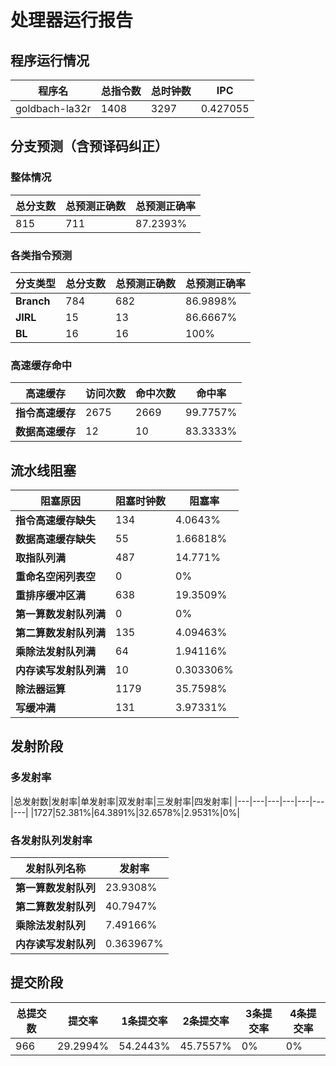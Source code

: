 # 处理器运行报告
## 程序运行情况
|程序名|总指令数|总时钟数|IPC|
|---|---|---|---|
|goldbach-la32r|1408|3297|0.427055|

## 分支预测（含预译码纠正）
### 整体情况
|总分支数|总预测正确数|总预测正确率|
|---|---|---|
|815|711|87.2393%|

### 各类指令预测
|分支类型|总分支数|总预测正确数|总预测正确率|
|---|---|---|---|
|**Branch**| 784 | 682 | 86.9898%|
|**JIRL**| 15 | 13 | 86.6667%|
|**BL**| 16 | 16 | 100%|

### 高速缓存命中
|高速缓存|访问次数|命中次数|命中率|
|---|---|---|---|
|**指令高速缓存**| 2675 | 2669 | 99.7757%|
|**数据高速缓存**| 12 | 10 | 83.3333%|
## 流水线阻塞
|阻塞原因|阻塞时钟数|阻塞率|
|---|---|---|
|**指令高速缓存缺失**| 134 | 4.0643%|
|**数据高速缓存缺失**| 55 | 1.66818%|
|**取指队列满**| 487 | 14.771%|
|**重命名空闲列表空**|0 | 0%|
|**重排序缓冲区满**|638 | 19.3509%|
|**第一算数发射队列满**|0 | 0%|
|**第二算数发射队列满**|135 | 4.09463%|
|**乘除法发射队列满**|64 | 1.94116%|
|**内存读写发射队列满**|10 | 0.303306%|
|**除法器运算**|1179 | 35.7598%|
|**写缓冲满**|131 | 3.97331%|

## 发射阶段
### 多发射率
|总发射数|发射率|单发射率|双发射率|三发射率|四发射率|
|---|---|---|---|---|---|---|
|1727|52.381%|64.3891%|32.6578%|2.9531%|0%|

### 各发射队列发射率
|发射队列名称|发射率|
|---|---|
|**第一算数发射队列**|23.9308%|
|**第二算数发射队列**|40.7947%|
|**乘除法发射队列**|7.49166%|
|**内存读写发射队列**|0.363967%|

## 提交阶段
|总提交数|提交率|1条提交率|2条提交率|3条提交率|4条提交率|
|---|---|---|---|---|---|
|966|29.2994%|54.2443%|45.7557%|0%|0%|
